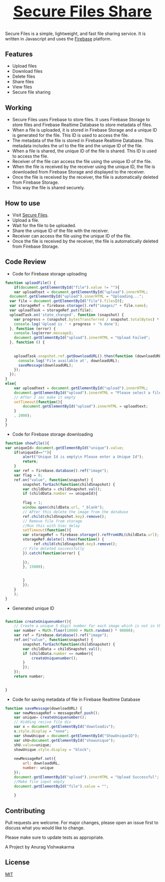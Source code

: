 <h1 align="center" style="font-size:50px;"><a href="https://securefiles.cf">Secure Files Share</a></h1>  

Secure Files is a simple, lightweight, and fast file sharing service. It is written in Javascript and uses the [Firebase](https://firebase.google.com/) platform.

## Features

-   Upload files
-   Download files
-   Delete files
-   Share files
-   View files
-   Secure file sharing

## Working

- Secure Files uses Firebase to store files. It uses Firebase Storage to store files and Firebase Realtime Database to store metadata of files. 
- When a file is uploaded, it is stored in Firebase Storage and a unique ID is generated for the file. This ID is used to access the file. 
- The metadata of the file is stored in Firebase Realtime Database. This metadata includes the url to the file and the unique ID of the file.
- When a file is shared, the unique ID of the file is shared. This ID is used to access the file.
- Receiver of the file can access the file using the unique ID of the file.
- When the file is received by the receiver using the unique ID, the file is downloaded from Firebase Storage and displayed to the receiver.
- Once the file is received by the receiver, the file is automatically deleted from Firebase Storage.
- This way the file is shared securely.

## How to use

- Visit [Secure Files](https://securefiles.cf/).
- Upload a file.
- Wait for the file to be uploaded.
- Share the unique ID of the file with the receiver.
- Receiver can access the file using the unique ID of the file.
- Once the file is received by the receiver, the file is automatically deleted from Firebase Storage.

## Code Review

- Code for Firebase storage uploading

```javascript
function uploadFile() {
    if(document.getElementById("file").value != ""){
    var uploadtext = document.getElementById("upload").innerHTML;
  document.getElementById("upload").innerHTML = "Uploading...";
  var file = document.getElementById("file").files[0];
  var storageRef = firebase.storage().ref("images/" + file.name);
  var uploadTask = storageRef.put(file);
  uploadTask.on('state_changed', function (snapshot) {
    var progress = (snapshot.bytesTransferred / snapshot.totalBytes) * 100;
    console.log('Upload is ' + progress + '% done');
  }, function (error) {
    console.log(error.message);
    document.getElementById("upload").innerHTML = "Upload Failed";
  }, function () {
    
    
    uploadTask.snapshot.ref.getDownloadURL().then(function (downloadURL) {
      console.log('File available at', downloadURL);
      saveMessage(downloadURL);
    });
  });
}
else{
    var uploadtext = document.getElementById("upload").innerHTML;
    document.getElementById("upload").innerHTML = "Please select a file";
    // After 2 sec make it empty
    setTimeout(function(){
        document.getElementById("upload").innerHTML = uploadtext;
    }
    , 2000);
}
}

```

- Code for Firebase storage downloading

```javascript
function showfile(){
var uniqueId= document.getElementById("unique").value;
    if(uniqueId==""){
        alert("Unique Id is empty\n Please enter a Unique Id");
        return;
    }
    var ref = firebase.database().ref("image");
    var flag = 0;
    ref.on("value", function(snapshot) {
        snapshot.forEach(function(childSnapshot) {
        var childData = childSnapshot.val();
        if (childData.number == uniqueId){
        
        flag = 1;
        window.open(childData.url, "_blank");
        // AFter this delete the image from the database
        ref.child(childSnapshot.key).remove();
        // Remove file from storage
        //Run this with 5sec delay
        setTimeout(function(){
        var storageRef = firebase.storage().refFromURL(childData.url);
        storageRef.delete().then(function() {
             ref.child(childSnapshot.key).remove();
        // File deleted successfully
        }).catch(function(error) {
        
        });
        }, 15000);

        
        }
        });
    }
    );
}
```


- Generated unique ID

```javascript

function createUniquenumber(){
    // Create a unique 5 digit number for each image which is not in the database field number yet
    var number = Math.floor(10000 + Math.random() * 90000);
    var ref = firebase.database().ref("image");
    ref.on("value", function(snapshot) {
        snapshot.forEach(function(childSnapshot) {
        var childData = childSnapshot.val();
        if (childData.number == number){
            createUniquenumber();
        }
        });
    });
    return number;
    

}
```

- Code for saving metadata of file in Firebase Realtime Database

```javascript
function saveMessage(downloadURL) {
    var newMessageRef = messagesRef.push();
    var unique= createUniquenumber();
    // Hidding recive file div
    var x = document.getElementById("downloadiv");
    x.style.display = "none";
    var showUnique = document.getElementById("ShowUniqueID");
    var shU=document.getElementById("showunique");
    shU.value=unique;
    showUnique.style.display = "block";
   
    newMessageRef.set({
        url: downloadURL,
        number: unique
    });
    document.getElementById("upload").innerHTML = "Upload Successful";
    //Make file input empty
    document.getElementById("file").value = "";
   
    }
```

## Contributing

Pull requests are welcome. For major changes, please open an issue first to discuss what you would like to change.

Please make sure to update tests as appropriate.

A Project by Anurag Vishwakarma

## License

[MIT](/LICENSE)
